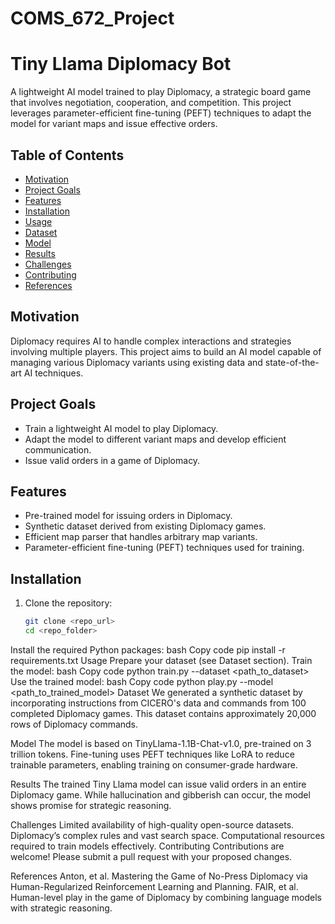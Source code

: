 # COMS_672_Project

# Tiny Llama Diplomacy Bot

A lightweight AI model trained to play Diplomacy, a strategic board game that involves negotiation, cooperation, and competition. This project leverages parameter-efficient fine-tuning (PEFT) techniques to adapt the model for variant maps and issue effective orders.

## Table of Contents

- [Motivation](#motivation)
- [Project Goals](#project-goals)
- [Features](#features)
- [Installation](#installation)
- [Usage](#usage)
- [Dataset](#dataset)
- [Model](#model)
- [Results](#results)
- [Challenges](#challenges)
- [Contributing](#contributing)
- [References](#references)

## Motivation

Diplomacy requires AI to handle complex interactions and strategies involving multiple players. This project aims to build an AI model capable of managing various Diplomacy variants using existing data and state-of-the-art AI techniques.

## Project Goals

- Train a lightweight AI model to play Diplomacy.
- Adapt the model to different variant maps and develop efficient communication.
- Issue valid orders in a game of Diplomacy.

## Features

- Pre-trained model for issuing orders in Diplomacy.
- Synthetic dataset derived from existing Diplomacy games.
- Efficient map parser that handles arbitrary map variants.
- Parameter-efficient fine-tuning (PEFT) techniques used for training.

## Installation

1. Clone the repository:
   ```bash
   git clone <repo_url>
   cd <repo_folder>
Install the required Python packages:
bash
Copy code
pip install -r requirements.txt
Usage
Prepare your dataset (see Dataset section).
Train the model:
bash
Copy code
python train.py --dataset <path_to_dataset>
Use the trained model:
bash
Copy code
python play.py --model <path_to_trained_model>
Dataset
We generated a synthetic dataset by incorporating instructions from CICERO's data and commands from 100 completed Diplomacy games. This dataset contains approximately 20,000 rows of Diplomacy commands.

Model
The model is based on TinyLlama-1.1B-Chat-v1.0, pre-trained on 3 trillion tokens. Fine-tuning uses PEFT techniques like LoRA to reduce trainable parameters, enabling training on consumer-grade hardware.

Results
The trained Tiny Llama model can issue valid orders in an entire Diplomacy game. While hallucination and gibberish can occur, the model shows promise for strategic reasoning.

Challenges
Limited availability of high-quality open-source datasets.
Diplomacy’s complex rules and vast search space.
Computational resources required to train models effectively.
Contributing
Contributions are welcome! Please submit a pull request with your proposed changes.

References
Anton, et al. Mastering the Game of No-Press Diplomacy via Human-Regularized Reinforcement Learning and Planning.
FAIR, et al. Human-level play in the game of Diplomacy by combining language models with strategic reasoning.

